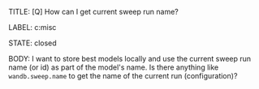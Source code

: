 TITLE:
[Q] How can I get current sweep run name?

LABEL:
c:misc

STATE:
closed

BODY:
I want to store best models locally and use the current sweep run name (or id) as part of the model's name.
Is there anything like `wandb.sweep.name` to get the name of the current run (configuration)?



